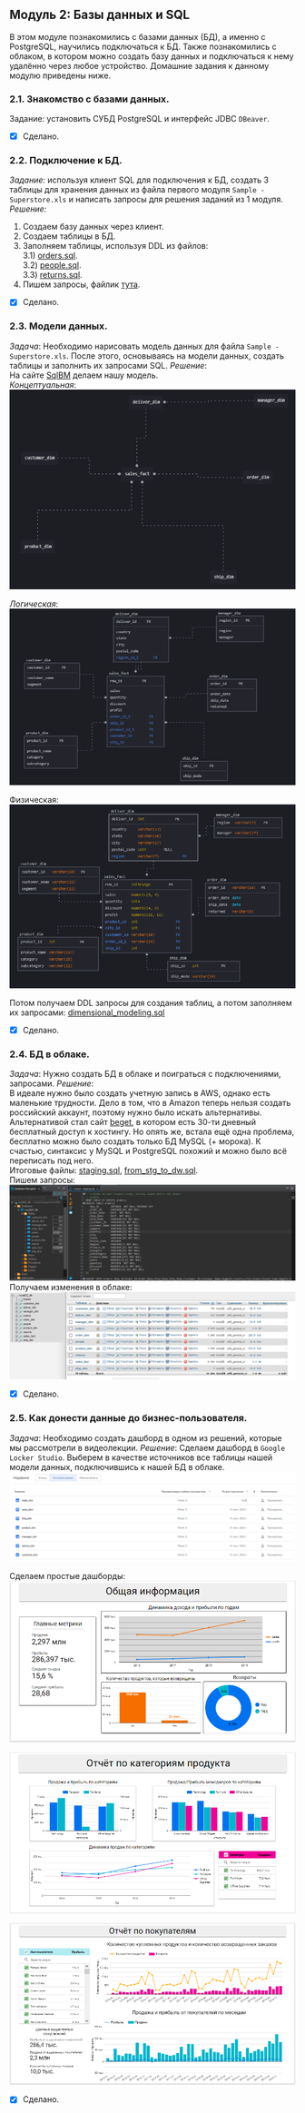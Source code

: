 ## Модуль 2: Базы данных и SQL
В этом модуле познакомились с базами данных (БД), а именно с PostgreSQL, научились подключаться к БД. Также познакомились с облаком, в котором можно создать базу данных и подключаться к нему удалённо через любое устройство.
Домашние задания к данному модулю приведены ниже.  
### 2.1. Знакомство с базами данных.
Задание: установить СУБД PostgreSQL и интерфейс JDBC `DBeaver`.  
- [x] Сделано.  
### 2.2. Подключение к БД.
*Задание:* используя клиент SQL для подключения к БД, создать 3 таблицы для хранения данных из файла первого модуля `Sample - Superstore.xls` и написать запросы для решения заданий из 1 модуля.
*Решение:* 
1) Создаем базу данных через клиент.  
2) Создаем таблицы в БД.
3) Заполняем таблицы, используя DDL из файлов:  
3.1) [orders.sql](https://github.com/f0rest-mAker/DataLearn/blob/9221a0b2dc03db0bc03a0ff04379c4035ca74e4b/DE-101/Module2/2_3/orders.sql).  
3.2) [people.sql](https://github.com/f0rest-mAker/DataLearn/blob/9221a0b2dc03db0bc03a0ff04379c4035ca74e4b/DE-101/Module2/2_3/people.sql).  
3.3) [returns.sql](https://github.com/f0rest-mAker/DataLearn/blob/9221a0b2dc03db0bc03a0ff04379c4035ca74e4b/DE-101/Module2/2_3/returns.sql).
4) Пишем запросы, файлик [тута](https://github.com/f0rest-mAker/DataLearn/blob/9221a0b2dc03db0bc03a0ff04379c4035ca74e4b/DE-101/Module2/2_4/training.sql).
- [x] Сделано.
### 2.3. Модели данных.
*Задача*: Необходимо нарисовать модель данных для файла `Sample - Superstore.xls`. После этого, основываясь на модели данных, создать таблицы и заполнить их запросами SQL.
*Решение*:  
На сайте [SqlBM](https://sqldbm.com/Home/) делаем нашу модель.  
*Концептуальная*:  
![image](https://github.com/f0rest-mAker/DataLearn/blob/9221a0b2dc03db0bc03a0ff04379c4035ca74e4b/DE-101/Module2/screenshots/conceptual.png)  

*Логическая*:  
![image](https://github.com/f0rest-mAker/DataLearn/blob/9221a0b2dc03db0bc03a0ff04379c4035ca74e4b/DE-101/Module2/screenshots/logical.png)  
  
Физическая:  
![image](https://github.com/f0rest-mAker/DataLearn/blob/9221a0b2dc03db0bc03a0ff04379c4035ca74e4b/DE-101/Module2/screenshots/physical.png)  
  
Потом получаем DDL запросы для создания таблиц, а потом заполняем их запросами: [dimensional_modeling.sql](https://github.com/f0rest-mAker/DataLearn/blob/9221a0b2dc03db0bc03a0ff04379c4035ca74e4b/DE-101/Module2/2_4/dimensional_modeling.sql)  
- [x] Сделано.
### 2.4. БД в облаке.
*Задача*: Нужно создать БД в облаке и поиграться с подключениями, запросами.
*Решение*:  
В идеале нужно было создать учетную запись в AWS, однако есть маленькие трудности. Дело в том, что в Amazon теперь нельзя создать российский аккаунт, поэтому нужно было искать альтернативы.  
Альтернативой стал сайт [beget](https://cp.beget.com/), в котором есть 30-ти дневный бесплатный доступ к хостингу. Но опять же, встала ещё одна проблема, бесплатно можно было создать только БД MySQL (+ морока). К счастью, синтаксис у MySQL и PostgreSQL похожий и можно было всё переписать под него.  
Итоговые файлы: [staging.sql](https://github.com/f0rest-mAker/DataLearn/blob/669fae7935b00301b47c87d98f232acbe54e4bf9/DE-101/Module2/2_5/staging.sql), [from_stg_to_dw.sql](https://github.com/f0rest-mAker/DataLearn/blob/669fae7935b00301b47c87d98f232acbe54e4bf9/DE-101/Module2/2_5/from_stg_to_dw.sql).  
Пишем запросы:
![image](https://github.com/f0rest-mAker/DataLearn/blob/1b2362bf1845df64bb9b173a866c09f3d686caac/DE-101/Module2/screenshots/cloud2.png)  
Получаем изменения в облаке:  
![image](https://github.com/f0rest-mAker/DataLearn/blob/1b2362bf1845df64bb9b173a866c09f3d686caac/DE-101/Module2/screenshots/cloud1.png)
  
- [x] Сделано.
### 2.5. Как донести данные до бизнес-пользователя.
*Задача*: Необходимо создать дашборд в одном из решений, которые мы рассмотрели в видеолекции.
*Решение*: Сделаем дашборд в `Google Locker Studio`. Выберем в качестве источников все таблицы нашей модели данных, подключившись к нашей БД в облаке.  
![image](https://github.com/f0rest-mAker/DataLearn/blob/669fae7935b00301b47c87d98f232acbe54e4bf9/DE-101/Module2/screenshots/sources.png)

Сделаем простые дашборды:
![image](https://github.com/f0rest-mAker/DataLearn/blob/669fae7935b00301b47c87d98f232acbe54e4bf9/DE-101/Module2/screenshots/dashb1.png)  
  
![image](https://github.com/f0rest-mAker/DataLearn/blob/669fae7935b00301b47c87d98f232acbe54e4bf9/DE-101/Module2/screenshots/dashb2.png)  
  
![image](https://github.com/f0rest-mAker/DataLearn/blob/669fae7935b00301b47c87d98f232acbe54e4bf9/DE-101/Module2/screenshots/dashb3.png)  
  
- [x] Сделано.
